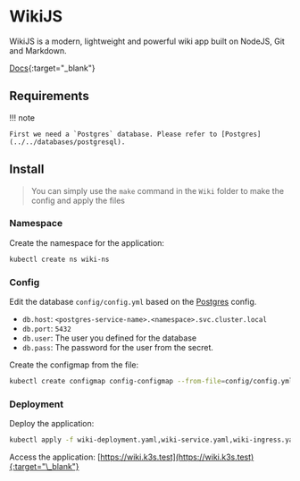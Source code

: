 # WikiJS

WikiJS is a modern, lightweight and powerful wiki app built on NodeJS, Git and Markdown.

[Docs](https://docs.requarks.io/){:target="\_blank"}

## Requirements

!!! note

    First we need a `Postgres` database. Please refer to [Postgres](../../databases/postgresql).

## Install

> You can simply use the `make` command in the `Wiki` folder to make the config and apply the files

### Namespace

Create the namespace for the application:

```bash
kubectl create ns wiki-ns
```

### Config

Edit the database `config/config.yml` based on the [Postgres](../../databases/postgresql) config.

- `db.host`: `<postgres-service-name>.<namespace>.svc.cluster.local`
- `db.port`: `5432`
- `db.user`: The user you defined for the database
- `db.pass`: The password for the user from the secret.

Create the configmap from the file:

```bash
kubectl create configmap config-configmap --from-file=config/config.yml -n wiki-ns
```

### Deployment

Deploy the application:

```bash
kubectl apply -f wiki-deployment.yaml,wiki-service.yaml,wiki-ingress.yaml -n wiki-ns
```

Access the application:
[https://wiki.k3s.test](https://wiki.k3s.test){:target="\_blank"}

